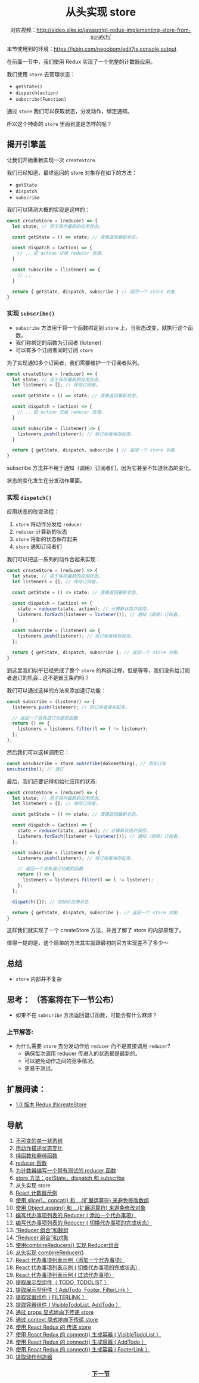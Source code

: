 <h1 align="center">从头实现 store</h1>
<p align="center">对应视频：<a href="http://video.sike.io/javascript-redux-implementing-store-from-scratch/" target="_blank">http://video.sike.io/javascript-redux-implementing-store-from-scratch/</a></p>

本节使用到的环境：https://jsbin.com/nepobom/edit?js,console,output

在前面一节中，我们使用 Redux 实现了一个完整的计数器应用。

我们使用 `store` 去管理状态：
- `getState()`
- `dispatch(action)`
- `subscribe(Function)`

通过 `store` 我们可以获取状态，分发动作，绑定通知。

所以这个神奇的 `store` 里面到底是怎样的呢？

## 揭开引擎盖

让我们开始重新实现一次 `createStore`.

我们已经知道，最终返回的 store 对象存在如下的方法：
- `getState`
- `dispatch`
- `subscribe`

我们可以猜测大概的实现是这样的：

```js
const createStore = (reducer) => {
  let state; // 用于保存最新的应用状态。

  const getState = () => state; // 直接返回最新状态。

  const dispatch = (action) => {
    // ...把 action 交给 reducer 处理。
  }

  const subscribe = (listener) => {
    // ...
  }

  return { getState, dispatch, subscribe } // 返回一个 store 对象.
}
```

### 实现 `subscribe()`
- `subscribe` 方法用于将一个函数绑定到 `store` 上，当状态改变，就执行这个函数。
- 我们称绑定的函数为订阅者 (listener)
- 可以有多个订阅者同时订阅 `store`

为了实现通知多个订阅者，我们需要维护一个订阅者队列。

```js
const createStore = (reducer) => {
  let state; // 用于保存最新的应用状态。
  let listeners = []; // 保存订阅者。

  const getState = () => state; // 直接返回最新状态。

  const dispatch = (action) => {
    // ...把 action 交给 reducer 处理。
  }

  const subscribe = (listener) => {
    listeners.push(listener); // 将订阅者保存起来。
  }

  return { getState, dispatch, subscribe } // 返回一个 store 对象.
}
```

subscribe 方法并不用于通知（调用）订阅者们，因为它甚至不知道状态的变化。

状态的变化发生在分发动作里面。

### 实现 `dispatch()`
应用状态的改变流程：
1. `store` 将动作分发给 `reducer`
2. `reducer` 计算新的状态
3. `store` 将新的状态保存起来
4. `store` 通知订阅者们

我们可以把这一系列的动作合起来实现：

```js
const createStore = (reducer) => {
  let state; // 用于保存最新的应用状态。
  let listeners = []; // 保存订阅者。

  const getState = () => state; // 直接返回最新状态。

  const dispatch = (action) => {
    state = reducer(state, action); // 计算新状态并保存。
    listeners.forEach(listener = listener()); // 通知（调用）订阅者。
  };

  const subscribe = (listener) => {
    listeners.push(listener); // 将订阅者保存起来。
  };

  return { getState, dispatch, subscribe }; // 返回一个 store 对象.
}
```

到这里我们似乎已经完成了整个 `store` 的构造过程，但是等等，我们没有给订阅者退订的机会...这不是霸王条约吗？

我们可以通过这样的方法来添加退订功能：

```js
const subscribe = (listener) => {
  listeners.push(listener); // 将订阅者保存起来。

  // 返回一个具有退订功能的函数
  return () => {
    listeners = listeners.filter(l => l != listener);
  };
};
```

然后我们可以这样调用它：

```js
const unsubscribe = store.subscribe(doSomething); // 添加订阅
unsubscribe(); // 退订
```

最后，我们还要记得初始化应用的状态:

```js
const createStore = (reducer) => {
  let state; // 用于保存最新的应用状态。
  let listeners = []; // 保存订阅者。

  const getState = () => state; // 直接返回最新状态。

  const dispatch = (action) => {
    state = reducer(state, action); // 计算新状态并保存。
    listeners.forEach(listener = listener()); // 通知（调用）订阅者。
  };

  const subscribe = (listener) => {
    listeners.push(listener); // 将订阅者保存起来。

    // 返回一个具有退订功能的函数
    return () => {
      listeners = listeners.filter(l => l != listener);
    };
  };

  dispatch({}); // 初始化应用状态

  return { getState, dispatch, subscribe }; // 返回一个 store 对象.
}
```

这样我们就实现了一个 createStore 方法，并且了解了 store 的内部原理了。

值得一提的是，这个简单的方法其实就跟最初的官方实现差不了多少～

## 总结
- `store` 内部并不复杂

## 思考： （答案将在下一节公布）
- 如果不在 `subscribe` 方法返回退订函数，可能会有什么麻烦？

### 上节解答:
- 为什么需要 `store` 去分发动作给 `reducer` 而不是直接调用 `reducer`?
  - 确保每次调用 reducer 传进入的状态都是最新的。
  - 可以避免动作之间的竞争情况。
  - 更易于测试。

## 扩展阅读：
- [1.0 版本 Redux 的createStore](https://github.com/reactjs/redux/blob/e426039152272393f80d7f3b9e63814890a4119d/src/Store.js)

## 导航
1. <a href="1.md">不可变的单一状态树</a>
2. <a href="2.md">用动作描述状态变化</a>
3. <a href="3.md">纯函数和非纯函数</a>
4. <a href="4.md">reducer 函数</a>
5. <a href="5.md">为计数器编写一个带有测试的 reducer 函数</a>
6. <a href="6.md">store 方法：getState，dispatch 和 subscribe</a>
7. 从头实现 store
8. <a href="8.md">React 计数器示例</a>
9. <a href="9.md">使用 slice()，concat() 和 ...(扩展运算符) 来避免修改数组</a>
10. <a href="10.md">使用 Object.assign() 和  ...(扩展运算符) 来避免修改对象</a>
11. <a href="11.md">编写代办事项列表的 Reducer ( 添加一个代办事项）</a>
12. <a href="12.md">编写代办事项列表的 Reducer ( 切换代办事项的完成状态）</a>
13. <a href="13.md">“Reducer 组合”和数组</a>
14. <a href="14.md">“Reducer 组合”和对象</a>
15. <a href="15.md">使用combineReducers() 实现 Reducer组合</a>
16. <a href="16.md">从头实现 combineReducer() </a>
17. <a href="17.md">React 代办事项列表示例（添加一个代办事项）</a>
18. <a href="18.md">React 代办事项列表示例 ( 切换代办事项的完成状态）</a>
19. <a href="19.md">React 代办事项列表示例 ( 过滤代办事项）</a>
20. <a href="20.md">提取展示型组件（ TODO, TODOLIST ）</a>
21. <a href="21.md">提取展示型组件（ AddTodo, Footer, FilterLink ）</a>
22. <a href="22.md">提取容器组件 ( FILTERLINK ）</a>
23. <a href="23.md">提取容器组件 ( VisibleTodoList, AddTodo ）</a>
24. <a href="24.md">通过 props 显式地向下传递 store</a>
25. <a href="25.md">通过 context 隐式地向下传递 store</a>
26. <a href="26.md">使用 React Redux 的 <Provider> 传递 store</a>
27. <a href="27.md">使用 React Redux 的 connect() 生成容器 ( VisibleTodoList ）</a>
28. <a href="28.md">使用 React Redux 的 connect() 生成容器 ( AddTodo ）</a>
29. <a href="29.md">使用 React Redux 的 connect() 生成容器 ( FooterLink ）</a>
30. <a href="30.md">提取动作创造器</a>

<h3 align="center"><a href="8.md">下一节</a></h3>
